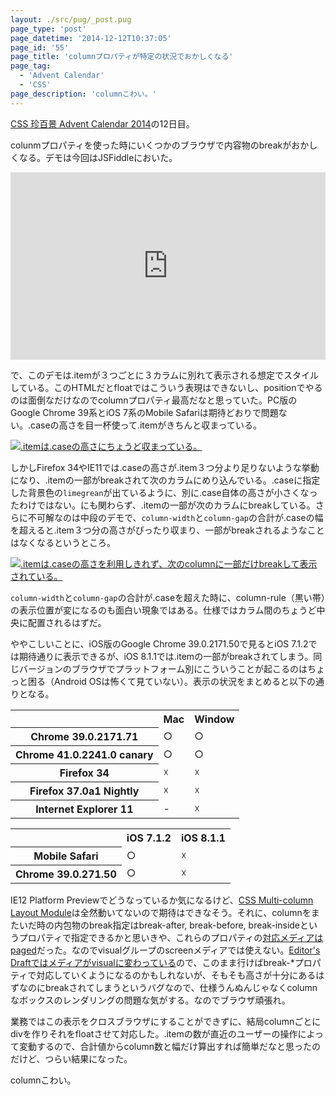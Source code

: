 ```yaml
---
layout: ./src/pug/_post.pug
page_type: 'post'
page_datetime: '2014-12-12T10:37:05'
page_id: '55'
page_title: 'columnプロパティが特定の状況でおかしくなる'
page_tag:
  - 'Advent Calendar'
  - 'CSS'
page_description: 'columnこわい。'
---
```

[CSS 珍百景 Advent Calendar 2014](http://www.adventar.org/calendars/341)の12日目。

colunmプロパティを使った時にいくつかのブラウザで内容物のbreakがおかしくなる。デモは今回はJSFiddleにおいた。

<iframe width="100%" height="300" src="http://jsfiddle.net/o_ti/pcr3pr14/6/embedded/result,html,css/" allowfullscreen="allowfullscreen" frameborder="0"></iframe>

で、このデモは.itemが３つごとに３カラムに別れて表示される想定でスタイルしている。このHTMLだとfloatではこういう表現はできないし、positionでやるのは面倒なだけなのでcolumnプロパティ最高だなと思っていた。PC版のGoogle Chrome 39系とiOS 7系のMobile Safariは期待どおりで問題ない。.caseの高さを目一杯使って.itemがきちんと収まっている。

[![.itemは.caseの高さにちょうど収まっている。](/img/column-property-breaking-bug/yep.png)](/img/column-property-breaking-bug/yep.png "期待通りの表示")

しかしFirefox 34やIE11では.caseの高さが.item３つ分より足りないような挙動になり、.itemの一部がbreakされて次のカラムにめり込んでいる。.caseに指定した背景色の`limegrean`が出ているように、別に.case自体の高さが小さくなったわけではない。にも関わらず、.itemの一部が次のカラムにbreakしている。さらに不可解なのは中段のデモで、`column-width`と`column-gap`の合計が.caseの幅を超えると.item３つ分の高さがぴったり収まり、一部がbreakされるようなことはなくなるというところ。

[![.itemは.caseの高さを利用しきれず、次のcolumnに一部だけbreakして表示されている。](/img/column-property-breaking-bug/nope.png)](/img/column-property-breaking-bug/nope.png "期待通りにいっていない表示")

`column-width`と`column-gap`の合計が.caseを超えた時に、column-rule（黒い帯）の表示位置が変になるのも面白い現象ではある。仕様ではカラム間のちょうど中央に配置されるはずだ。

ややこしいことに、iOS版のGoogle Chrome 39.0.2171.50で見るとiOS 7.1.2では期待通りに表示できるが、iOS 8.1.1では.itemの一部がbreakされてしまう。同じバージョンのブラウザでプラットフォーム別にこういうことが起こるのはちょっと困る（Android OSは怖くて見ていない）。表示の状況をまとめると以下の通りとなる。

<table>
  <tr>
      <td></td>
      <th>Mac</th>
      <th>Window</th>
  </tr>
  <tr>
      <th>Chrome 39.0.2171.71</th>
      <td>○</td>
      <td>○</td>
  </tr>
  <tr>
      <th>Chrome 41.0.2241.0 canary</th>
      <td>○</td>
      <td>○</td>
  </tr>
  <tr>
      <th>Firefox 34</th>
      <td>☓</td>
      <td>☓</td>
  </tr>
  <tr>
      <th>Firefox 37.0a1 Nightly</th>
      <td>☓</td>
      <td>☓</td>
  </tr>
  <tr>
      <th>Internet Explorer 11</th>
      <td>-</td>
      <td>☓</td>
  </tr>
</table>

<table>
  <tr>
      <td></td>
      <th>iOS 7.1.2</th>
      <th>iOS 8.1.1</th>
  </tr>
  <tr>
      <th>Mobile Safari</th>
      <td>○</td>
      <td>☓</td>
  </tr>
  <tr>
      <th>Chrome 39.0.271.50</th>
      <td>○</td>
      <td>☓</td>
  </tr>
</table>

IE12 Platform Previewでどうなっているか気になるけど、[CSS Multi-column Layout Module](http://www.w3.org/TR/css3-multicol/)は全然動いてないので期待はできなそう。それに、columnをまたいだ時の内包物のbreak指定はbreak-after, break-before, break-insideというプロパティで指定できるかと思いきや、これらのプロパティの[対応メディアはpaged](http://www.w3.org/TR/css3-multicol/#break-before-break-after-break-inside)だった。なのでvisualグループのscreenメディアでは使えない。[Editor's Draftではメディアがvisualに変わっている](http://dev.w3.org/csswg/css-multicol/#break-before-break-after-break-inside)ので、このまま行けばbreak-*プロパティで対応していくようになるのかもしれないが、そもそも高さが十分にあるはずなのにbreakされてしまうというバグなので、仕様うんぬんじゃなくcolumnなボックスのレンダリングの問題な気がする。なのでブラウザ頑張れ。

業務ではこの表示をクロスブラウザにすることができずに、結局columnごとにdivを作りそれをfloatさせて対応した。.itemの数が直近のユーザーの操作によって変動するので、合計値からcolumn数と幅だけ算出すれば簡単だなと思ったのだけど、つらい結果になった。

columnこわい。

